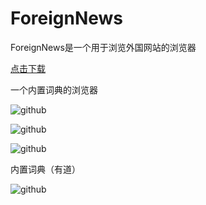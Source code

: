 # ForeignNews
ForeignNews是一个用于浏览外国网站的浏览器

[点击下载](https://github.com/warriorWorld/ForeignNews/raw/master/app/release/app-release.apk "Android apk 安装包")

一个内置词典的浏览器

![github](https://github.com/warriorWorld/ForeignNews/blob/master/app/screenshot/main.jpg)

![github](https://github.com/warriorWorld/ForeignNews/blob/master/app/screenshot/main1.jpg)

![github](https://github.com/warriorWorld/ForeignNews/blob/master/app/screenshot/detail.jpg)

内置词典（有道）

![github](https://github.com/warriorWorld/ForeignNews/blob/master/app/screenshot/translate.jpg)
